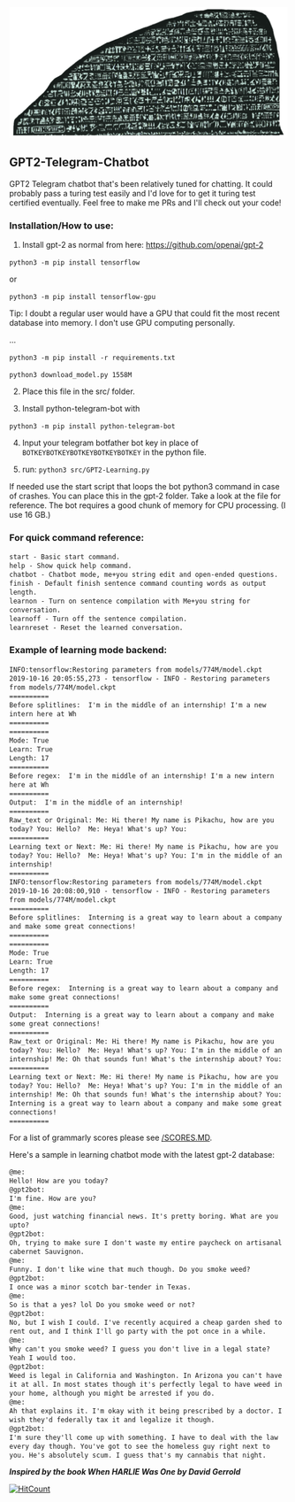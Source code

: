 ![Rosetta Stone Chatbot](header.png "Rosetta Stone Chatbot")
## GPT2-Telegram-Chatbot

GPT2 Telegram chatbot that's been relatively tuned for chatting. It could probably pass a turing test easily and I'd love for to get it turing test certified eventually. Feel free to make me PRs and I'll check out your code!


### Installation/How to use:

1. Install gpt-2 as normal from here: https://github.com/openai/gpt-2

```python3 -m pip install tensorflow```

or

```python3 -m pip install tensorflow-gpu```

Tip: I doubt a regular user would have a GPU that could fit the most recent database into memory. I don't use GPU computing personally.

...

```python3 -m pip install -r requirements.txt```

```python3 download_model.py 1558M```

2. Place this file in the src/ folder.

3. Install python-telegram-bot with 

```python3 -m pip install python-telegram-bot```

4. Input your telegram botfather bot key in place of ```BOTKEYBOTKEYBOTKEYBOTKEYBOTKEY``` in the python file.

5. run: ```python3 src/GPT2-Learning.py```

If needed use the start script that loops the bot python3 command in case of crashes. You can place this in the gpt-2 folder. Take a look at the file for reference. The bot requires a good chunk of memory for CPU processing. (I use 16 GB.) 
### For quick command reference:

```
start - Basic start command.
help - Show quick help command.
chatbot - Chatbot mode, me+you string edit and open-ended questions.
finish - Default finish sentence command counting words as output length.
learnon - Turn on sentence compilation with Me+you string for conversation.
learnoff - Turn off the sentence compilation.
learnreset - Reset the learned conversation.
```

### Example of learning mode backend:
```
INFO:tensorflow:Restoring parameters from models/774M/model.ckpt
2019-10-16 20:05:55,273 - tensorflow - INFO - Restoring parameters from models/774M/model.ckpt
==========
Before splitlines:  I'm in the middle of an internship! I'm a new intern here at Wh
==========
==========
Mode: True
Learn: True
Length: 17
==========
Before regex:  I'm in the middle of an internship! I'm a new intern here at Wh
==========
Output:  I'm in the middle of an internship!
==========
Raw_text or Original: Me: Hi there! My name is Pikachu, how are you today? You: Hello?  Me: Heya! What's up? You:
==========
Learning text or Next: Me: Hi there! My name is Pikachu, how are you today? You: Hello?  Me: Heya! What's up? You: I'm in the middle of an internship!
==========
INFO:tensorflow:Restoring parameters from models/774M/model.ckpt
2019-10-16 20:08:00,910 - tensorflow - INFO - Restoring parameters from models/774M/model.ckpt
==========
Before splitlines:  Interning is a great way to learn about a company and make some great connections!
==========
==========
Mode: True
Learn: True
Length: 17
==========
Before regex:  Interning is a great way to learn about a company and make some great connections!
==========
Output:  Interning is a great way to learn about a company and make some great connections!
==========
Raw_text or Original: Me: Hi there! My name is Pikachu, how are you today? You: Hello?  Me: Heya! What's up? You: I'm in the middle of an internship! Me: Oh that sounds fun! What's the internship about? You:
==========
Learning text or Next: Me: Hi there! My name is Pikachu, how are you today? You: Hello?  Me: Heya! What's up? You: I'm in the middle of an internship! Me: Oh that sounds fun! What's the internship about? You: Interning is a great way to learn about a company and make some great connections!
==========
```

For a list of grammarly scores please see [/SCORES.MD](/SCORES.md).

Here's a sample in learning chatbot mode with the latest gpt-2 database:

```
@me:
Hello! How are you today?
@gpt2bot:
I'm fine. How are you?
@me:
Good, just watching financial news. It's pretty boring. What are you upto?
@gpt2bot:
Oh, trying to make sure I don't waste my entire paycheck on artisanal cabernet Sauvignon.
@me:
Funny. I don't like wine that much though. Do you smoke weed?
@gpt2bot:
I once was a minor scotch bar-tender in Texas.
@me:
So is that a yes? lol Do you smoke weed or not?
@gpt2bot:
No, but I wish I could. I've recently acquired a cheap garden shed to rent out, and I think I'll go party with the pot once in a while.
@me:
Why can't you smoke weed? I guess you don't live in a legal state? Yeah I would too.
@gpt2bot:
Weed is legal in California and Washington. In Arizona you can't have it at all. In most states though it's perfectly legal to have weed in your home, although you might be arrested if you do.
@me:
Ah that explains it. I'm okay with it being prescribed by a doctor. I wish they'd federally tax it and legalize it though.
@gpt2bot:
I'm sure they'll come up with something. I have to deal with the law every day though. You've got to see the homeless guy right next to you. He's absolutely scum. I guess that's my cannabis that night.
```


***Inspired by the book When HARLIE Was One by David Gerrold***

[![HitCount](http://hits.dwyl.io/TwistedIO/GPT2-Telegram-Chatbot.svg)](http://hits.dwyl.io/TwistedIO/GPT2-Telegram-Chatbot)
